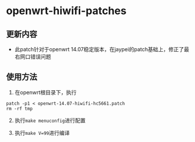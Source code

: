 openwrt-hiwifi-patches
======================

## 更新内容

* 此patch针对于openwrt 14.07稳定版本，在jaypei的patch基础上，修正了最右网口错误问题

## 使用方法

1. 在openwrt根目录下，执行
```
patch -p1 < openwrt-14.07-hiwifi-hc5661.patch
rm -rf tmp
```

2. 执行```make menuconfig```进行配置

3. 执行```make V=99```进行编译
